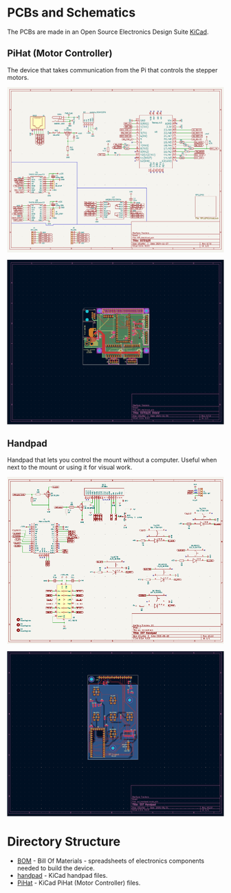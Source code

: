 # PCBs and Schematics

The PCBs are made in an Open Source Electronics Design Suite [KiCad](https://kicadstudio.com/).

## PiHat (Motor Controller)

The device that takes communication from the Pi that controls the stepper motors.

![Screenshot from KiCad of PiHat schematic](./imgs/PiHat_schematic.png)

![Screenshot from KiCad of PiHat PCB Layout](./imgs/PiHat_pcb.png)

## Handpad

Handpad that lets you control the mount without a computer. Useful when next to the mount or using it for visual work.


![Screenshot from KiCad of Handpad schematic](./imgs/handpad_schematic.png)

![Screenshot from KiCad of Handpad PCB Layout](./imgs/handpad_pcb.png)



# Directory Structure

* [BOM](BOM) - Bill Of Materials - spreadsheets of electronics components needed to build the device.
* [handpad](handpad) - KiCad handpad files.
* [PiHat](PiHat) - KiCad PiHat (Motor Controller) files. 